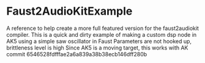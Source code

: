 # Faust2AudioKitExample
A reference to help create a more full featured version for the faust2audiokit compiler.
This is a quick and dirty example of making a custom dsp node in AK5 using a simple saw oscillator in Faust
Parameters are not hooked up, brittleness level is high
Since AK5 is a moving target, this works with AK commit 6546528fdfffae2a6a839a38b38ecb146dff280b
